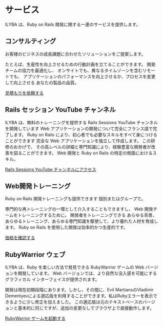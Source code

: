# サービス

ILYBA は、Ruby on Rails 開発に関する一連のサービスを提供します。

## コンサルティング

お客様のビジネスの成長課題に合わせたソリューションをご提案します。

たとえば、生産性を向上させるための行動計画を立てることができます。
開発チームの協力を最適化し、
オンサイトでも、異なるタイムゾーンを含むリモートでも、
アプリケーションのパフォーマンスを向上させるか、プロセスを変更して向上させる
あなたの製品の品質。

[見積もりを依頼する](/連絡先)

## Rails セッション YouTube チャンネル

ILYBA は、無料のトレーニングを提供する Rails Sessions YouTube チャンネルを開発しています
Web アプリケーションの開発について完全にフランス語で完了します。
Ruby on Rails により、初心者でも必要なスキルをすべて身につけることができます
完全な Web アプリケーションを独立して作成します。 この研修のおかげで、
その高レベルの詳細と専門知識により、経験豊富な開発者が改善を図ることができます。
Web 開発と Ruby on Rails の特定の側面におけるスキル。

[Rails Sessions YouTube チャンネルにアクセス](https://www.youtube.com)

## Web開発トレーニング

Ruby on Rails 開発トレーニングも提供できます
個別またはグループで。

専門的な再トレーニングの一環として介入することもできますし、
Web 開発チームをトレーニングするために。 開発者をトレーニングできる
あらゆる背景、あらゆるトレーニング、あらゆる専門知識を駆使して、より優れた人材を育成します。
Ruby on Rails を使用した開発は効率的かつ生産的です。

[価格を確認する](/価格設定)

## RubyWarrior ウェブ

ILYBA は、Ruby を楽しい方法で発見できる RubyWarrior ゲームの Web バージョンを開発しています。
Web バージョンでは、より自然な没入感を可能にするグラフィカル インターフェイスが提供されます。

開発は現在初期段階にあります。しかし、その間に、Evil MartiansのVladimir
Dementyevによる適応版を利用することができます。私はRubyエラーを表示できるように少し修正を加えました。
この適応版は元のテキストベースのバージョンと基本的に同じですが、追加の変更なしでブラウザ上で直接動作します。

[RubyWarrior ゲームを起動する](/rubywarrior)
